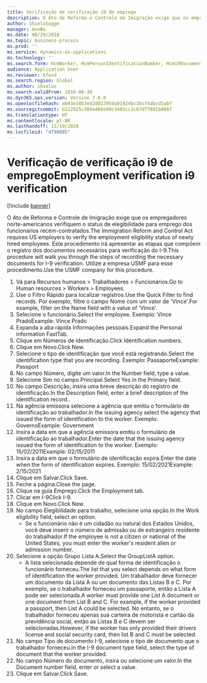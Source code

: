 ```yaml
---
title: Verificação de verificação i9 de emprego
description: O Ato de Reforma e Controle de Imigração exige que os empregadores norte-americanos verifiquem o status de elegibilidade para emprego dos funcionários recém-contratados.
author: ShielaSogge
manager: AnnBe
ms.date: 08/29/2018
ms.topic: business-process
ms.prod: ''
ms.service: dynamics-ax-applications
ms.technology: ''
ms.search.form: HcmWorker, HcmPersonIdentificationNumber, Hcmi9Document
audience: Application User
ms.reviewer: kfend
ms.search.region: Global
ms.author: shielas
ms.search.validFrom: 2016-06-30
ms.dyn365.ops.version: Version 7.0.0
ms.openlocfilehash: ab03e28b3e42d02395da01024bc3bcf4dbcd5abf
ms.sourcegitcommit: b112925c389a460a98c3401cc2c67df7091b066f
ms.translationtype: HT
ms.contentlocale: pt-BR
ms.lasthandoff: 12/19/2020
ms.locfileid: "4798085"
---
```

# <a name="employment-verification-i9-verification"></a><span data-ttu-id="7e771-103">Verificação de verificação i9 de emprego</span><span class="sxs-lookup"><span data-stu-id="7e771-103">Employment verification i9 verification</span></span>

[!include [banner](../../../includes/banner.md)]

<span data-ttu-id="7e771-104">O Ato de Reforma e Controle de Imigração exige que os empregadores norte-americanos verifiquem o status de elegibilidade para emprego dos funcionários recém-contratados.</span><span class="sxs-lookup"><span data-stu-id="7e771-104">The Immigration Reform and Control Act requires US employers to verify the employment eligibility status of newly hired employees.</span></span> <span data-ttu-id="7e771-105">Este procedimento irá apresentar as etapas que compõem o registro dos documentos necessários para verificação do I-9.</span><span class="sxs-lookup"><span data-stu-id="7e771-105">This procedure will walk you through the steps of recording the necessary documents for I-9 verification.</span></span> <span data-ttu-id="7e771-106">Utilize a empresa USMF para esse procedimento.</span><span class="sxs-lookup"><span data-stu-id="7e771-106">Use the USMF company for this procedure.</span></span>

1. <span data-ttu-id="7e771-107">Vá para Recursos humanos > Trabalhadores > Funcionários.</span><span class="sxs-lookup"><span data-stu-id="7e771-107">Go to Human resources > Workers > Employees.</span></span>
2. <span data-ttu-id="7e771-108">Use o Filtro Rápido para localizar registros.</span><span class="sxs-lookup"><span data-stu-id="7e771-108">Use the Quick Filter to find records.</span></span> <span data-ttu-id="7e771-109">Por exemplo, filtre o campo Nome com um valor de 'Vince'.</span><span class="sxs-lookup"><span data-stu-id="7e771-109">For example, filter on the Name field with a value of 'Vince'.</span></span>
3. <span data-ttu-id="7e771-110">Selecione o funcionário.</span><span class="sxs-lookup"><span data-stu-id="7e771-110">Select the employee.</span></span> <span data-ttu-id="7e771-111">Exemplo: Vince Prado</span><span class="sxs-lookup"><span data-stu-id="7e771-111">Example: Vince Prado</span></span>
4. <span data-ttu-id="7e771-112">Expanda a aba rápida Informações pessoais.</span><span class="sxs-lookup"><span data-stu-id="7e771-112">Expand the Personal information FastTab.</span></span>
5. <span data-ttu-id="7e771-113">Clique em Números de identificação.</span><span class="sxs-lookup"><span data-stu-id="7e771-113">Click Identification numbers.</span></span>
6. <span data-ttu-id="7e771-114">Clique em Novo.</span><span class="sxs-lookup"><span data-stu-id="7e771-114">Click New.</span></span>
7. <span data-ttu-id="7e771-115">Selecione o tipo de identificação que você está registrando.</span><span class="sxs-lookup"><span data-stu-id="7e771-115">Select the identification type that you are recording.</span></span> <span data-ttu-id="7e771-116">Exemplo: Passaporte</span><span class="sxs-lookup"><span data-stu-id="7e771-116">Example: Passport</span></span>
8. <span data-ttu-id="7e771-117">No campo Número, digite um valor.</span><span class="sxs-lookup"><span data-stu-id="7e771-117">In the Number field, type a value.</span></span>
9. <span data-ttu-id="7e771-118">Selecione Sim no campo Principal.</span><span class="sxs-lookup"><span data-stu-id="7e771-118">Select Yes in the Primary field.</span></span>
10. <span data-ttu-id="7e771-119">No campo Descrição, insira uma breve descrição do registro de identificação.</span><span class="sxs-lookup"><span data-stu-id="7e771-119">In the Description field, enter a brief description of the identification record..</span></span>
11. <span data-ttu-id="7e771-120">Na agência emissora selecione a agência que emitiu o formulário de identificação ao trabalhador.</span><span class="sxs-lookup"><span data-stu-id="7e771-120">In the issuing agency select the agency that issued the form of identification to the worker.</span></span> <span data-ttu-id="7e771-121">Exemplo: Governo</span><span class="sxs-lookup"><span data-stu-id="7e771-121">Example: Government</span></span>
12. <span data-ttu-id="7e771-122">Insira a data em que a agência emissora emitiu o formulário de identificação ao trabalhador.</span><span class="sxs-lookup"><span data-stu-id="7e771-122">Enter the date that the issuing agency issued the form of identification to the worker.</span></span> <span data-ttu-id="7e771-123">Exemplo: 15/02/2011</span><span class="sxs-lookup"><span data-stu-id="7e771-123">Example: 02/15/2011</span></span>
13. <span data-ttu-id="7e771-124">Insira a data em que o formulário de identificação expira.</span><span class="sxs-lookup"><span data-stu-id="7e771-124">Enter the date when the form of identification expires.</span></span> <span data-ttu-id="7e771-125">Exemplo: 15/02/2021</span><span class="sxs-lookup"><span data-stu-id="7e771-125">Example: 2/15/2021</span></span>
14. <span data-ttu-id="7e771-126">Clique em Salvar.</span><span class="sxs-lookup"><span data-stu-id="7e771-126">Click Save.</span></span>
15. <span data-ttu-id="7e771-127">Feche a página.</span><span class="sxs-lookup"><span data-stu-id="7e771-127">Close the page.</span></span>
16. <span data-ttu-id="7e771-128">Clique na guia Emprego.</span><span class="sxs-lookup"><span data-stu-id="7e771-128">Click the Employment tab.</span></span>
17. <span data-ttu-id="7e771-129">Clicar em I-9</span><span class="sxs-lookup"><span data-stu-id="7e771-129">Click I-9.</span></span>
18. <span data-ttu-id="7e771-130">Clique em Novo.</span><span class="sxs-lookup"><span data-stu-id="7e771-130">Click New.</span></span>
19. <span data-ttu-id="7e771-131">No campo Elegibilidade para trabalho, selecione uma opção.</span><span class="sxs-lookup"><span data-stu-id="7e771-131">In the Work eligibility field, select an option.</span></span>
    * <span data-ttu-id="7e771-132">Se o funcionário não é um cidadão ou natural dos Estados Unidos, você deve inserir o número de admissão ou de estrangeiro residente do trabalhador.</span><span class="sxs-lookup"><span data-stu-id="7e771-132">If the employee is not a citizen or national of the United States, you must enter the worker's resident alien or admission number.</span></span>  
20. <span data-ttu-id="7e771-133">Selecione a opção Grupo Lista A.</span><span class="sxs-lookup"><span data-stu-id="7e771-133">Select the GroupListA option.</span></span>
    * <span data-ttu-id="7e771-134">A lista selecionada depende de qual forma de identificação o funcionário forneceu.</span><span class="sxs-lookup"><span data-stu-id="7e771-134">The list that you select depends on what form of identification the worker provided.</span></span> <span data-ttu-id="7e771-135">Um trabalhador deve fornecer um documento da Lista A ou um documento das Listas B e C. Por exemplo, se o trabalhador forneceu um passaporte, então a Lista A pode ser selecionada.</span><span class="sxs-lookup"><span data-stu-id="7e771-135">A worker must provide one List A document or one document from List B and C. For example, if the worker provided a passport, then List A could be selected.</span></span> <span data-ttu-id="7e771-136">No entanto, se o trabalhador forneceu apenas sua carteira de motorista e cartão da previdência social, então as Listas B e C devem ser selecionadas.</span><span class="sxs-lookup"><span data-stu-id="7e771-136">However, if the worker has only provided their drivers license and social security card, then list B and C must be selected.</span></span>  
21. <span data-ttu-id="7e771-137">No campo Tipo de documento I-9, selecione o tipo de documento que o trabalhador forneceu.</span><span class="sxs-lookup"><span data-stu-id="7e771-137">In the I-9 document type field, select the type of document that the worker provided.</span></span>
22. <span data-ttu-id="7e771-138">No campo Número do documento, insira ou selecione um valor.</span><span class="sxs-lookup"><span data-stu-id="7e771-138">In the Document number field, enter or select a value.</span></span>
23. <span data-ttu-id="7e771-139">Clique em Salvar.</span><span class="sxs-lookup"><span data-stu-id="7e771-139">Click Save.</span></span>


